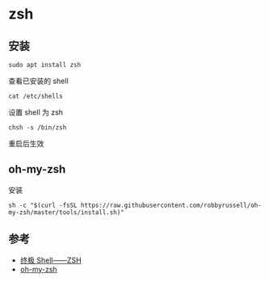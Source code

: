 # zsh

## 安装

```
sudo apt install zsh
```

查看已安装的 shell
```
cat /etc/shells
```

设置 shell 为 zsh
```
chsh -s /bin/zsh
```

重启后生效

## oh-my-zsh
安装
```
sh -c "$(curl -fsSL https://raw.githubusercontent.com/robbyrussell/oh-my-zsh/master/tools/install.sh)"
```

## 参考

- [终极 Shell——ZSH](https://zhuanlan.zhihu.com/p/19556676)
- [oh-my-zsh](https://github.com/robbyrussell/oh-my-zsh#basic-installation)
